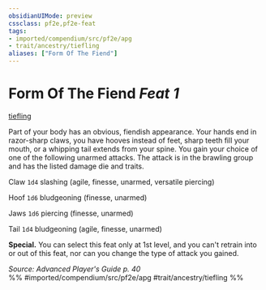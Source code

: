 ```yaml
---
obsidianUIMode: preview
cssclass: pf2e,pf2e-feat
tags:
- imported/compendium/src/pf2e/apg
- trait/ancestry/tiefling
aliases: ["Form Of The Fiend"]
---
```

# Form Of The Fiend  *Feat 1*  
[tiefling](tiefling-b1.md)  


Part of your body has an obvious, fiendish appearance. Your hands end in razor-sharp claws, you have hooves instead of feet, sharp teeth fill your mouth, or a whipping tail extends from your spine. You gain your choice of one of the following unarmed attacks. The attack is in the brawling group and has the listed damage die and traits.

Claw `1d4` slashing (agile, finesse, unarmed, versatile piercing)

Hoof `1d6` bludgeoning (finesse, unarmed)

Jaws `1d6` piercing (finesse, unarmed)

Tail `1d4` bludgeoning (agile, finesse, unarmed)

**Special.** You can select this feat only at 1st level, and you can't retrain into or out of this feat, nor can you change the type of attack you gained.

*Source: Advanced Player's Guide p. 40*  
%% #imported/compendium/src/pf2e/apg #trait/ancestry/tiefling %%